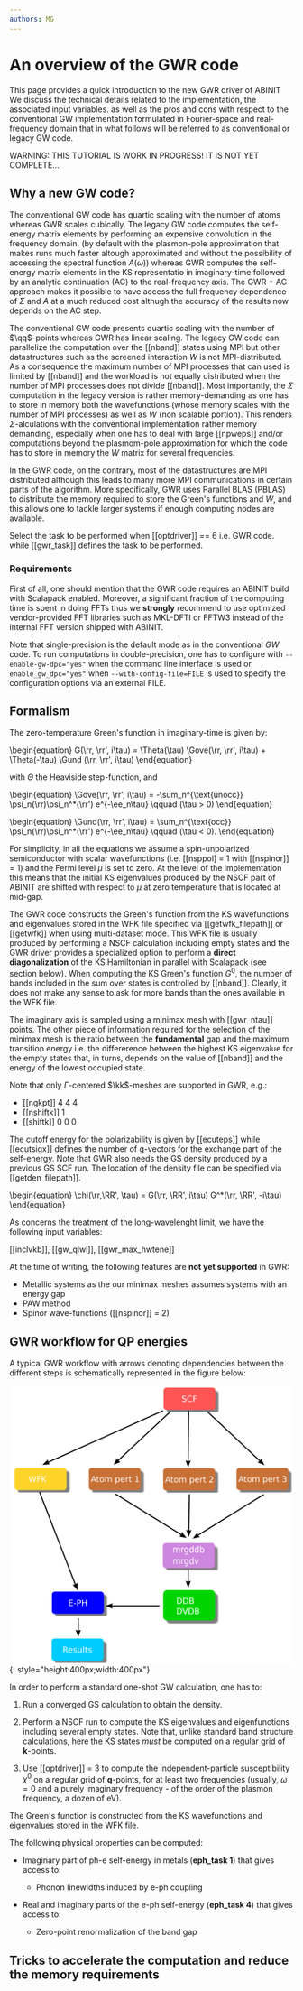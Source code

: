 ```yaml
---
authors: MG
---
```


# An overview of the GWR code

This page provides a quick introduction to the new GWR driver of ABINIT
We discuss the technical details related to the implementation, the associated input variables.
as well as the pros and cons with respect to the conventional GW implementation formulated
in Fourier-space and real-frequency domain that in what follows will be referred to as conventional or legacy GW code.

WARNING: THIS TUTORIAL IS WORK IN PROGRESS! IT IS NOT YET COMPLETE...

## Why a new GW code?

The conventional GW code has quartic scaling with the number of atoms whereas GWR scales cubically.
The legacy GW code computes the self-energy matrix elements by performing an expensive convolution in the frequency domain,
(by default with the plasmon-pole approximation that makes runs much faster altough approximated and without the possibility
of accessing the spectral function $A(\omega)$) whereas GWR computes the self-energy matrix elements in the KS representatio
in imaginary-time followed by an analytic continuation (AC) to the real-frequency axis.
The GWR + AC approach makes it possible to have access the full frequency dependence of $\Sigma$ and $A$
at a much reduced cost althugh the accuracy of the results now depends on the AC step.

The conventional GW code presents quartic scaling with the number of $\qq$-points whereas GWR has linear scaling.
The legacy GW code can parallelize the computation over the [[nband]] states using MPI but other datastructures
such as the screened interaction $W$ is not MPI-distributed.
As a consequence the maximum number of MPI processes that can used is limited by [[nband]] and the workload is not
equally distributed when the number of MPI processes does not divide [[nband]].
Most importantly, the $\Sigma$ computation in the legacy version is rather memory-demanding as one has to store in memory
both the wavefunctions (whose memory scales with the number of MPI processes) as well as $W$ (non scalable portion).
This renders $\Sigma$-alculations with the conventional implementation rather memory demanding,
especially when one has to deal with large [[npweps]] and/or
computations beyond the plasmom-pole approximation for which the code has to store in memory the $W$ matrix for several frequencies.

In the GWR code, on the contrary, most of the datastructures are MPI distributed although this leads to many more MPI communications
in certain parts of the algorithm.
More specifically, GWR uses Parallel BLAS (PBLAS) to distribute the memory required to store the Green's functions and $W$,
and this allows one to tackle larger systems if enough computing nodes are available.

Select the task to be performed when [[optdriver]] == 6 i.e. GWR code.
while [[gwr_task]] defines the task to be performed.

### Requirements

First of all, one should mention that the GWR code requires an ABINIT build with Scalapack enabled.
Moreover, a significant fraction of the computing time is spent in doing FFTs thus we **strongly**
recommend to use optimized vendor-provided FFT libraries such as MKL-DFTI or FFTW3 instead of the internal FFT version
shipped with ABINIT.

Note that single-precision is the default mode as in the conventional $GW$ code.
To run computations in double-precision, one has to configure with  `--enable-gw-dpc="yes"` when
the command line interface is used or `enable_gw_dpc="yes"` when `--with-config-file=FILE` is used
to specify the configuration options via an external FILE.

## Formalism

The zero-temperature Green's function in imaginary-time is given by:

\begin{equation}
G(\rr, \rr', i\tau) =
\Theta(\tau) \Gove(\rr, \rr', i\tau) +
\Theta(-\tau) \Gund (\rr, \rr', i\tau)
\end{equation}

with $\Theta$ the Heaviside step-function, and

\begin{equation}
\Gove(\rr, \rr', i\tau) =
-\sum_n^{\text{unocc}} \psi_n(\rr)\psi_n^*(\rr') e^{-\ee_n\tau}
\qquad (\tau > 0)
\end{equation}

\begin{equation}
\Gund(\rr, \rr', i\tau) =
\sum_n^{\text{occ}} \psi_n(\rr)\psi_n^*(\rr') e^{-\ee_n\tau}
\qquad (\tau < 0).
\end{equation}

For simplicity, in all the equations we assume a spin-unpolarized semiconductor with scalar wavefunctions
(i.e. [[nsppol] = 1 with [[nspinor]] = 1) and the Fermi level $\mu$ is set to zero.
At the level of the implementation this means that the initial KS eigenvalues produced by the NSCF part of ABINIT
are shifted with respect to $\mu$ at zero temperature that is located at mid-gap.

The GWR code constructs the Green's function from the KS wavefunctions and eigenvalues stored
in the WFK file specified via [[getwfk_filepath]] or [[getwfk]] when using multi-dataset mode.
This WFK file is usually produced by performing a NSCF calculation including empty states and the GWR driver
provides a specialized option to perform a **direct diagonalization** of the KS Hamiltonian in parallel
with Scalapack (see section below).
When computing the KS Green's function $G^0$, the number of bands included in the sum over states is controlled by [[nband]].
Clearly, it does not make any sense to ask for more bands than the ones available in the WFK file.

The imaginary axis is sampled using a minimax mesh with [[gwr_ntau]] points.
The other piece of information required for the selection of the minimax mesh
is the ratio between the **fundamental** gap and the maximum transition energy i.e.
the differerence between the highest KS eigenvalue for the empty states that, in turns, depends
on the value of [[nband]] and the energy of the lowest occupied state.

Note that only $\Gamma$-centered $\kk$-meshes are supported in GWR, e.g.:

* [[ngkpt]] 4 4 4
* [[nshiftk]] 1
* [[shiftk]] 0 0 0

The cutoff energy for the polarizability is given by [[ecuteps]]
while [[ecutsigx]] defines the number of g-vectors for the exchange part of the self-energy.
Note that GWR also needs the GS density produced by a previous GS SCF run.
The location of the density file can be specified via [[getden_filepath]].

\begin{equation}
\chi(\rr,\RR', \tau) = G(\rr, \RR', i\tau) G^*(\rr, \RR', -i\tau)
\end{equation}

As concerns the treatment of the long-wavelenght limit, we have the following input variables:

[[inclvkb]],
[[gw_qlwl]],
[[gwr_max_hwtene]]

At the time of writing, the following features are **not yet supported** in GWR:

* Metallic systems as the our minimax meshes assumes systems with an energy gap
* PAW method
* Spinor wave-functions ([[nspinor]] = 2)

## GWR workflow for QP energies

A typical GWR workflow with arrows denoting dependencies between the different steps
is schematically represented in the figure below:

![](eph_intro_assets/eph_workflow.png){: style="height:400px;width:400px"}

In order to perform a standard one-shot GW calculation, one has to:

  1. Run a converged GS calculation to obtain the density.

  2. Perform a NSCF run to compute the KS eigenvalues and eigenfunctions
     including several empty states. Note that, unlike standard band structure calculations,
     here the KS states *must* be computed on a regular grid of **k**-points.

  3. Use [[optdriver]] = 3 to compute the independent-particle susceptibility $\chi^0$ on a regular grid of
     **q**-points, for at least two frequencies (usually, $\omega=0$ and a purely imaginary
     frequency - of the order of the plasmon frequency, a dozen of eV).

The Green's function is constructed from the KS wavefunctions and eigenvalues stored in the WFK file.

The following physical properties can be computed:

* Imaginary part of ph-e self-energy in metals (**eph_task 1**) that gives access to:

    * Phonon linewidths induced by e-ph coupling

* Real and imaginary parts of the e-ph self-energy (**eph_task 4**) that gives access to:

    * Zero-point renormalization of the band gap

## Tricks to accelerate the computation and reduce the memory requirements
